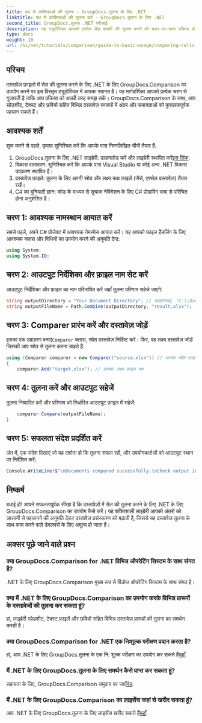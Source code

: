 ```yaml
---
title: पथ से कोशिकाओं की तुलना - GroupDocs.तुलना के लिए .NET
linktitle: पथ से कोशिकाओं की तुलना करें - GroupDocs.तुलना के लिए .NET
second_title: GroupDocs.तुलना .NET एपीआई
description: यह ट्यूटोरियल आपको एक्सेल सेल सामग्री की तुलना करने की चरण-दर-चरण प्रक्रिया से परिचित कराएगा, जिससे डेवलपर्स को दस्तावेजों के बीच अंतर और समानताओं को कुशलतापूर्वक पहचानने में मदद मिलेगी।
type: docs
weight: 10
url: /hi/net/tutorials/comparison/guide-to-basic-usage/comparing-cells-from-path/
---
```

## परिचय

दस्तावेज़ फ़ाइलों में सेल की तुलना करने के लिए .NET के लिए GroupDocs.Comparison का उपयोग करने पर इस विस्तृत ट्यूटोरियल में आपका स्वागत है। यह मार्गदर्शिका आपको प्रत्येक चरण से गुज़ारती है ताकि आप प्रक्रिया को अच्छी तरह समझ सकें। GroupDocs.Comparison के साथ, आप स्प्रेडशीट, टेक्स्ट और छवियों सहित विभिन्न दस्तावेज़ स्वरूपों में अंतर और समानताओं को कुशलतापूर्वक पहचान सकते हैं।

## आवश्यक शर्तें

शुरू करने से पहले, कृपया सुनिश्चित करें कि आपके पास निम्नलिखित चीजें तैयार हैं:

1.  GroupDocs.तुलना के लिए .NET लाइब्रेरी: डाउनलोड करें और लाइब्रेरी स्थापित करें[इस लिंक](https://releases.groupdocs.com/comparison/net/).
2. विकास वातावरण: सुनिश्चित करें कि आपके पास Visual Studio या कोई अन्य .NET विकास उपकरण स्थापित है।
3. दस्तावेज़ फ़ाइलें: तुलना के लिए अपनी स्रोत और लक्ष्य कक्ष फ़ाइलें (जैसे, एक्सेल दस्तावेज़) तैयार रखें।
4. C# का बुनियादी ज्ञान: कोड के माध्यम से सुचारू नेविगेशन के लिए C# प्रोग्रामिंग भाषा से परिचित होना अनुशंसित है।

## चरण 1: आवश्यक नामस्थान आयात करें

सबसे पहले, अपने C# प्रोजेक्ट में आवश्यक नेमस्पेस आयात करें। यह आपको फ़ाइल हैंडलिंग के लिए आवश्यक क्लास और विधियों का उपयोग करने की अनुमति देगा:

```csharp
using System;
using System.IO;
```

## चरण 2: आउटपुट निर्देशिका और फ़ाइल नाम सेट करें

आउटपुट निर्देशिका और फ़ाइल का नाम परिभाषित करें जहाँ तुलना परिणाम सहेजे जाएंगे:

```csharp
string outputDirectory = "Your Document Directory"; // उदाहरणार्थ, "C:\\Documents"
string outputFileName = Path.Combine(outputDirectory, "result.xlsx");
```

## चरण 3: Comparer प्रारंभ करें और दस्तावेज़ जोड़ें

 इसका एक उदाहरण बनाएं`Comparer` क्लास, स्रोत दस्तावेज़ निर्दिष्ट करें। फिर, वह लक्ष्य दस्तावेज़ जोड़ें जिसकी आप स्रोत से तुलना करना चाहते हैं:

```csharp
using (Comparer comparer = new Comparer("source.xlsx")) // आपका स्रोत फ़ाइल पथ
{
    comparer.Add("target.xlsx"); // आपका लक्ष्य फ़ाइल पथ
```

## चरण 4: तुलना करें और आउटपुट सहेजें

तुलना निष्पादित करें और परिणाम को निर्धारित आउटपुट फ़ाइल में सहेजें:

```csharp
    comparer.Compare(outputFileName);
}
```

## चरण 5: सफलता संदेश प्रदर्शित करें

अंत में, एक संदेश दिखाएं जो यह दर्शाता हो कि तुलना सफल रही, और उपयोगकर्ताओं को आउटपुट स्थान पर निर्देशित करें:

```csharp
Console.WriteLine($"\nDocuments compared successfully.\nCheck output in {outputDirectory}.");
```

## निष्कर्ष

बधाई हो! आपने सफलतापूर्वक सीखा है कि दस्तावेज़ों में सेल की तुलना करने के लिए .NET के लिए GroupDocs.Comparison का उपयोग कैसे करें। यह शक्तिशाली लाइब्रेरी आपको अंतरों को आसानी से पहचानने की अनुमति देकर दस्तावेज़ प्रसंस्करण को बढ़ाती है, जिससे यह दस्तावेज़ तुलना के साथ काम करने वाले डेवलपर्स के लिए अमूल्य हो जाता है।

## अक्सर पूछे जाने वाले प्रश्न

### क्या GroupDocs.Comparison for .NET विभिन्न ऑपरेटिंग सिस्टम के साथ संगत है?

.NET के लिए GroupDocs.Comparison मुख्य रूप से विंडोज ऑपरेटिंग सिस्टम के साथ संगत है।

### क्या मैं .NET के लिए GroupDocs.Comparison का उपयोग करके विभिन्न प्रारूपों के दस्तावेजों की तुलना कर सकता हूं?

हां, लाइब्रेरी स्प्रेडशीट, टेक्स्ट फ़ाइलें और छवियों सहित विभिन्न दस्तावेज़ प्रारूपों की तुलना का समर्थन करती है।

### क्या GroupDocs.Comparison for .NET एक निःशुल्क परीक्षण प्रदान करता है?

 हां, आप .NET के लिए GroupDocs.तुलना के एक नि: शुल्क परीक्षण का उपयोग कर सकते हैं[यहाँ](https://releases.groupdocs.com/).

### मैं .NET के लिए GroupDocs.तुलना के लिए समर्थन कैसे प्राप्त कर सकता हूं?

सहायता के लिए, GroupDocs.Comparison समुदाय पर जाएँ[मंच](https://forum.groupdocs.com/c/comparison/12).

### मैं .NET के लिए GroupDocs.Comparison का लाइसेंस कहां से खरीद सकता हूं?

 आप .NET के लिए GroupDocs.तुलना के लिए लाइसेंस खरीद सकते हैं[यहाँ](https://purchase.groupdocs.com/buy).